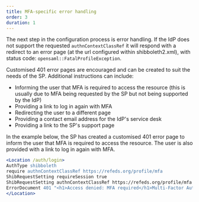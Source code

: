 ```yaml
---
title: MFA-specific error handling
order: 3
duration: 1
---
```


The next step in the configuration process is error handling. If the IdP does not support the requested `authnContextClassRef` it will respond with a redirect to an error page (at the url configured within shibboleth2.xml), with status code: `opensaml::FatalProfileException`.

Customised 401 error pages are encouraged and can be created to suit the needs of the SP. Additional instructions can include:

- Informing the user that MFA is required to access the resource (this is usually due to MFA being requested by the SP but not being supported by the IdP)
- Providing a link to log in again with MFA
- Redirecting the user to a different page
- Providing a contact email address for the IdP's service desk
- Providing a link to the SP's support page

In the example below, the SP has created a customised 401 error page to inform the user that MFA is required to access the resource. The user is also provided with a link to log in again with MFA.

```apache
<Location /auth/login>
AuthType shibboleth
require authnContextClassRef https://refeds.org/profile/mfa
ShibRequestSetting requireSession true
ShibRequestSetting authnContextClassRef https://refeds.org/profile/mfa
ErrorDocument 401 "<h1>Access denied: MFA required</h1>Multi-Factor Authentication is required to access this resource, but you have logged in without MFA confirmed.<p>You can try <a href=\"/Shibboleth.sso/Login?target=/auth/login&authnContextClassRef=https://refeds.org/profile/mfa\">logging in again with MFA</a>."
</Location>
```